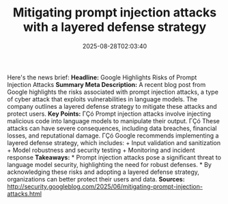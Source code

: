 ﻿---
title: "Mitigating prompt injection attacks with a layered defense strategy"
date: "2025-08-28T02:03:40"
category: "Markets"
summary: ""
slug: "mitigating prompt injection attacks with a layered defense s"
source_urls:
  - "http://security.googleblog.com/2025/06/mitigating-prompt-injection-attacks.html"
seo:
  title: "Mitigating prompt injection attacks with a layered defense strategy | Hash n Hedge"
  description: ""
  keywords: ["news", "markets", "brief"]
---
Here's the news brief:  **Headline:** Google Highlights Risks of Prompt Injection Attacks  **Summary Meta Description:** A recent blog post from Google highlights the risks associated with prompt injection attacks, a type of cyber attack that exploits vulnerabilities in language models. The company outlines a layered defense strategy to mitigate these attacks and protect users.  **Key Points:**  ΓÇó Prompt injection attacks involve injecting malicious code into language models to manipulate their output. ΓÇó These attacks can have severe consequences, including data breaches, financial losses, and reputational damage. ΓÇó Google recommends implementing a layered defense strategy, which includes: 	+ Input validation and sanitization 	+ Model robustness and security testing 	+ Monitoring and incident response  **Takeaways:**  * Prompt injection attacks pose a significant threat to language model security, highlighting the need for robust defenses.  * By acknowledging these risks and adopting a layered defense strategy, organizations can better protect their users and data.  **Sources:** http://security.googleblog.com/2025/06/mitigating-prompt-injection-attacks.html 
